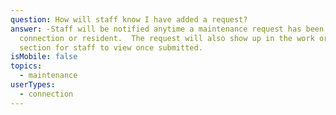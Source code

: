 ```yaml
---
question: How will staff know I have added a request?
answer: -Staff will be notified anytime a maintenance request has been made by a
  connection or resident.  The request will also show up in the work order
  section for staff to view once submitted.
isMobile: false
topics:
  - maintenance
userTypes:
  - connection
---
```

